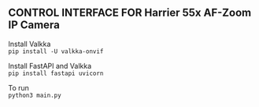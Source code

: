 ## CONTROL INTERFACE FOR Harrier 55x AF-Zoom IP Camera
 Install Valkka  
 `pip install -U valkka-onvif`  
 
 Install FastAPI and Valkka  
 `pip install fastapi uvicorn`  
 
To run  
`python3 main.py`
